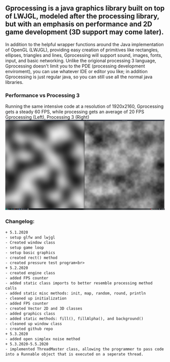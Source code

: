## Gprocessing is a java graphics library built on top of LWJGL, modeled after the processing library, but with an emphasis on performance and 2D game development (3D support may come later).

In addition to the helpful wrapper functions around the Java implementation of OpenGL (LWJGL), providing easy creation of primitives like rectangles, ellipses, triangles and lines, Gprocessing will support sound, images, fonts, input, and basic networking.
Unlike the origional processing 3 language, Gprocessing doesn't limit you to the PDE (processing development enviroment), you can use whatever IDE or editor you like; in addition Gprocessing is just regular java, so you can still use all the normal java libraries.

### Performance vs Processing 3
Running the same intensive code at a resolution of 1920x2160, Gprocessing gets a steady 60 FPS, while processing gets an average of 20 FPS
Gprocessing (Left), Processing 3 (Right)
![screenshot](unknown.png)
<br>
### Changelog:
```
+ 5.1.2020
- setup glfw and lwjgl
- Created window class
- setup game loop
- setup basic graphics
- created rect() method
- created pressure test program<br>
+ 5.2.2020
- created engine class
- added FPS counter
- added static class imports to better resemble processing method calls
- added static misc methods: init, map, random, round, println
- cleaned up initialization
- added FPS counter
- created Vector 2D and 3D classes
- added graphics class
- added static methods: fill(), fillAlpha(), and background()
- cleaned up window class
- created github repo
+ 5.3.2020
- added open simplex noise method
+ 5.3.2020-5.5.2020
- implemented ThreadMaster class, allowing the programmer to pass code into a Runnable object that is executed on a seperate thread.
```
